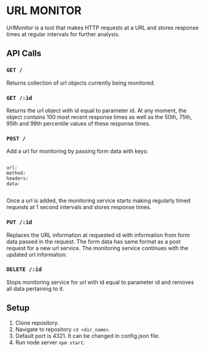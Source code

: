# URL MONITOR

UrlMonitor is a tool that makes HTTP requests at a URL and stores response times at regular intervals for further analysis.

## API Calls

### `GET /`
Returns collection of url objects currently being monitored.

### `GET /:id`
Returns the url object with id equal to parameter id. At any moment, the object contains 100 most recent response times as well as the 50th, 75th, 95th and 99th percentile values of these response times.

### `POST /`
Add a url for monitoring by passing form data with keys:
```

url:
method:
headers:
data:
  
```
Once a url is added, the monitoring service starts making regularly timed requests at 1 second intervals and stores response times.

### `PUT /:id`
Replaces the URL information at requested id with information from form data passed in the request. The form data has same format as a post request for a new url service. The monitoring service continues with the updated url information.

### `DELETE /:id`
Stops monitoring service for url with id equal to parameter id and removes all data pertaining to it. 

## Setup
1. Clone repository.
2. Navigate to repository `cd <dir_name>`.
3. Default port is 4321. It can be changed in config.json file.
4. Run node server `npm start`.

